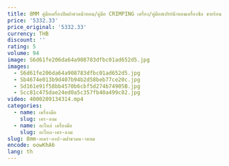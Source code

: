 ```yaml
---
title: 8MM คู่มือเครื่องปิดฝาขวดน้ําหอม/คู่มือ CRIMPING เครื่อง/คู่มือสเปรย์น้ําหอมเครื่องซีล ขายร้อน
price: '5332.33'
price_original: '5332.33'
currency: THB
discount: ''
rating: 5
volume: 94
image: S6d61fe206da64a908783dfbc01ad652d5.jpg
images:
  - S6d61fe206da64a908783dfbc01ad652d5.jpg
  - Sb4674e013b9d407b94b2d58beb77ce20c.jpg
  - Sd161e91f58bb4570b6cbf5d274b74905B.jpg
  - Scc81c475dae24ed0a5c357fb40a499c82.jpg
video: 4000209134314.mp4
categories:
  - name: เครื่องมือ
    slug: เคร-องม
  - name: อะไหล่ เครื่องมือ
    slug: อะไหล-เคร-องม
slug: 8mm-อเคร-องป-ดฝาขวดน-าหอม
encode: oowKhA6
lang: th
---
```

  